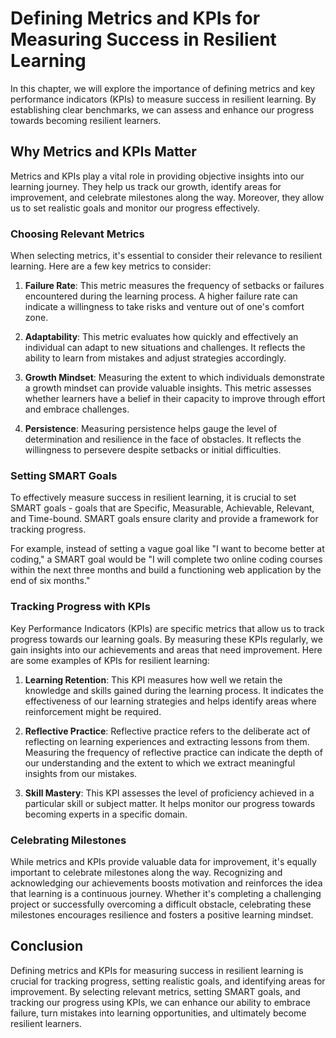 Defining Metrics and KPIs for Measuring Success in Resilient Learning
================================================================================

In this chapter, we will explore the importance of defining metrics and key performance indicators (KPIs) to measure success in resilient learning. By establishing clear benchmarks, we can assess and enhance our progress towards becoming resilient learners.

Why Metrics and KPIs Matter
---------------------------

Metrics and KPIs play a vital role in providing objective insights into our learning journey. They help us track our growth, identify areas for improvement, and celebrate milestones along the way. Moreover, they allow us to set realistic goals and monitor our progress effectively.

### **Choosing Relevant Metrics**

When selecting metrics, it's essential to consider their relevance to resilient learning. Here are a few key metrics to consider:

1. **Failure Rate**: This metric measures the frequency of setbacks or failures encountered during the learning process. A higher failure rate can indicate a willingness to take risks and venture out of one's comfort zone.

2. **Adaptability**: This metric evaluates how quickly and effectively an individual can adapt to new situations and challenges. It reflects the ability to learn from mistakes and adjust strategies accordingly.

3. **Growth Mindset**: Measuring the extent to which individuals demonstrate a growth mindset can provide valuable insights. This metric assesses whether learners have a belief in their capacity to improve through effort and embrace challenges.

4. **Persistence**: Measuring persistence helps gauge the level of determination and resilience in the face of obstacles. It reflects the willingness to persevere despite setbacks or initial difficulties.

### **Setting SMART Goals**

To effectively measure success in resilient learning, it is crucial to set SMART goals - goals that are Specific, Measurable, Achievable, Relevant, and Time-bound. SMART goals ensure clarity and provide a framework for tracking progress.

For example, instead of setting a vague goal like "I want to become better at coding," a SMART goal would be "I will complete two online coding courses within the next three months and build a functioning web application by the end of six months."

### **Tracking Progress with KPIs**

Key Performance Indicators (KPIs) are specific metrics that allow us to track progress towards our learning goals. By measuring these KPIs regularly, we gain insights into our achievements and areas that need improvement. Here are some examples of KPIs for resilient learning:

1. **Learning Retention**: This KPI measures how well we retain the knowledge and skills gained during the learning process. It indicates the effectiveness of our learning strategies and helps identify areas where reinforcement might be required.

2. **Reflective Practice**: Reflective practice refers to the deliberate act of reflecting on learning experiences and extracting lessons from them. Measuring the frequency of reflective practice can indicate the depth of our understanding and the extent to which we extract meaningful insights from our mistakes.

3. **Skill Mastery**: This KPI assesses the level of proficiency achieved in a particular skill or subject matter. It helps monitor our progress towards becoming experts in a specific domain.

### **Celebrating Milestones**

While metrics and KPIs provide valuable data for improvement, it's equally important to celebrate milestones along the way. Recognizing and acknowledging our achievements boosts motivation and reinforces the idea that learning is a continuous journey. Whether it's completing a challenging project or successfully overcoming a difficult obstacle, celebrating these milestones encourages resilience and fosters a positive learning mindset.

Conclusion
----------

Defining metrics and KPIs for measuring success in resilient learning is crucial for tracking progress, setting realistic goals, and identifying areas for improvement. By selecting relevant metrics, setting SMART goals, and tracking our progress using KPIs, we can enhance our ability to embrace failure, turn mistakes into learning opportunities, and ultimately become resilient learners.
